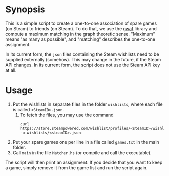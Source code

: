 # Synopsis

This is a simple script to create a one-to-one association of spare games (on Steam) to friends (on Steam). 
To do that, we use the [gwaf](https://github.com/nikitaDanilenko/gwaf) library and compute a maximum matching in the
graph theoretic sense. "Maximum" means "as many as possible", and "matching" describes the one-to-one assignment.

In its current form, the `json` files containing the Steam wishlists need to be supplied externally (somehow).
This may change in the future, if the Steam API changes. In its current form, the script does not use the Steam API key at all.

# Usage

1. Put the wishlists in separate files in the folder `wishlists`, where each file is called `<SteamID>.json`.
   1. To fetch the files, you may use the command 
      ```
      curl https://store.steampowered.com/wishlist/profiles/<steamID>/wishlistdata/ -o wishlists/<steamID>.json
      ```
2. Put your spare games one per line in a file called `games.txt` in the main folder.
3. Call `main` in the file `Matcher.hs` (or compile and call the executable).

The script will then print an assignment. If you decide that you want to keep a game, simply remove it from the game list
and run the script again.
